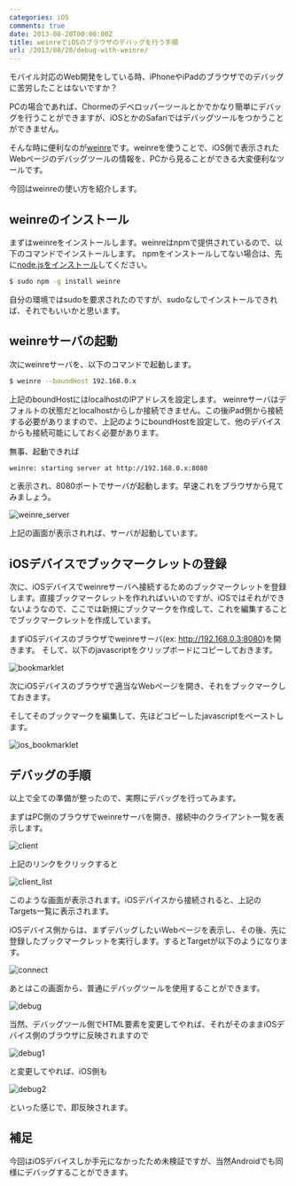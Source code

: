 ```yaml
---
categories: iOS
comments: true
date: 2013-08-20T00:00:00Z
title: weinreでiOSのブラウザのデバッグを行う手順
url: /2013/08/20/debug-with-weinre/
---
```


モバイル対応のWeb開発をしている時、iPhoneやiPadのブラウザでのデバッグに苦労したことはないですか？

PCの場合であれば、Chormeのデベロッパーツールとかでかなり簡単にデバッグを行うことができますが、iOSとかのSafariではデバッグツールをつかうことができません。

そんな時に便利なのが[weinre](http://people.apache.org/~pmuellr/weinre/docs/latest/)です。weinreを使うことで、iOS側で表示されたWebページのデバッグツールの情報を、PCから見ることができる大変便利なツールです。

今回はweinreの使い方を紹介します。

## weinreのインストール

まずはweinreをインストールします。weinreはnpmで提供されているので、以下のコマンドでインストールします。
npmをインストールしてない場合は、先に[node.jsをインストール](http://nodejs.org/)してください。

``` bash
$ sudo npm -g install weinre
```

自分の環境ではsudoを要求されたのですが、sudoなしでインストールできれば、それでもいいかと思います。


## weinreサーバの起動
次にweinreサーバを、以下のコマンドで起動します。

``` bash
$ weinre --boundHost 192.168.0.x
```
上記のboundHostにはlocalhostのIPアドレスを設定します。
weinreサーバはデフォルトの状態だとlocalhostからしか接続できません。この後iPad側から接続する必要がありますので、上記のようにboundHostを設定して、他のデバイスからも接続可能にしておく必要があります。

無事、起動できれば

``` bash
weinre: starting server at http://192.168.0.x:8080
```
と表示され、8080ポートでサーバが起動します。早速これをブラウザから見てみましょう。

![weinre_server](/images/20130820/weinre_server.png)

上記の画面が表示されれば、サーバが起動しています。

## iOSデバイスでブックマークレットの登録

次に、iOSデバイスでweinreサーバへ接続するためのブックマークレットを登録します。直接ブックマークレットを作れればいいのですが、iOSではそれができないようなので、ここでは新規にブックマークを作成して、これを編集することでブックマークレットを作成しています。

まずiOSデバイスのブラウザでweinreサーバ(ex: http://192.168.0.3:8080)を開きます。
そして、以下のjavascriptをクリップボードにコピーしておきます。

![bookmarklet](/images/20130820/bookmarklet.png)

次にiOSデバイスのブラウザで適当なWebページを開き、それをブックマークしておきます。

そしてそのブックマークを編集して、先ほどコピーしたjavascriptをペーストします。

![ios_bookmarklet](/images/20130820/ios_bookmarklet.png)


## デバッグの手順

以上で全ての準備が整ったので、実際にデバッグを行ってみます。

まずはPC側のブラウザでweinreサーバを開き、接続中のクライアント一覧を表示します。

![client](/images/20130820/client.png)

上記のリンクをクリックすると

![client_list](/images/20130820/client_list.png)

このような画面が表示されます。iOSデバイスから接続されると、上記のTargets一覧に表示されます。

iOSデバイス側からは、まずデバッグしたいWebページを表示し、その後、先に登録したブックマークレットを実行します。するとTargetが以下のようになります。

![connect](/images/20130820/connect.png)

あとはこの画面から、普通にデバッグツールを使用することができます。

![debug](/images/20130820/debug.png)

当然、デバッグツール側でHTML要素を変更してやれば、それがそのままiOSデバイス側のブラウザに反映されますので

![debug1](/images/20130820/debug1.png)

と変更してやれば、iOS側も

![debug2](/images/20130820/debug2.png)

といった感じで、即反映されます。

## 補足

今回はiOSデバイスしか手元になかったため未検証ですが、当然Androidでも同様にデバッグすることができます。

